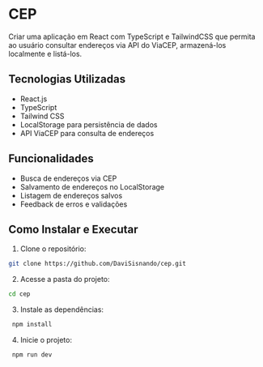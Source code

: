 # CEP

Criar uma aplicação em React com TypeScript e TailwindCSS que permita ao usuário consultar endereços
via API do ViaCEP, armazená-los localmente e listá-los.

## Tecnologias Utilizadas

- React.js
- TypeScript
- Tailwind CSS
- LocalStorage para persistência de dados
- API ViaCEP para consulta de endereços

## Funcionalidades

- Busca de endereços via CEP
- Salvamento de endereços no LocalStorage
- Listagem de endereços salvos
- Feedback de erros e validações

## Como Instalar e Executar
1. Clone o repositório:
  ```sh
  git clone https://github.com/DaviSisnando/cep.git
   ```
2. Acesse a pasta do projeto:
  ```sh
  cd cep
   ```
3. Instale as dependências:
  ```sh
   npm install
   ```
4. Inicie o projeto:
  ```sh
   npm run dev
   ```